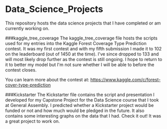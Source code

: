 # Data_Science_Projects
This repository hosts the data science projects that I have completed or am currently working on.

###kaggle_tree_coverage
The kaggle_tree_coverage file hosts the scripts used for my entries into the Kaggle Forest Coverage Type Prediction contest.  It was my first contest and with my fifth submission I made it to 102 on the leaderboard (out of 1450 at the time).  I've since dropped to 133 and will most likely drop further as the contest is still ongoing.  I hope to return to it to better my model but I'm not sure whether I will be able to before the contest closes.

You can learn more about the contest at:
https://www.kaggle.com/c/forest-cover-type-prediction

###Kickstarter
The Kickstarter file contains the script and presentation I developed for my Capstone Project for the Data Science course that I took at General Assembly.  I predicted whether a Kickstarter project would be funded or not and how much would be pledged in the future.  It also contains some interesting graphs on the data that I had.  Check it out!  It was a great project to work on.
